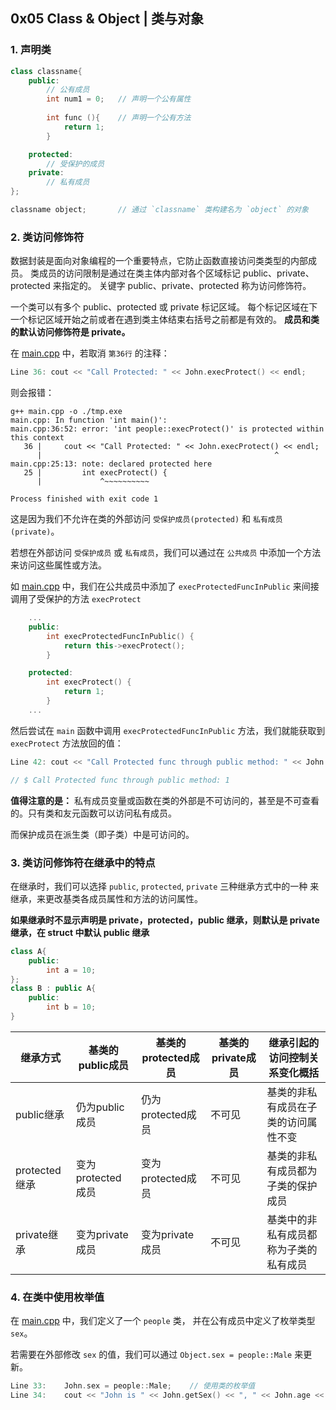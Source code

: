 ## 0x05 Class & Object | 类与对象

### 1. 声明类

```c++
class classname{
    public:
        // 公有成员
        int num1 = 0;   // 声明一个公有属性
        
        int func (){    // 声明一个公有方法
            return 1;
        }

    protected:
        // 受保护的成员
    private:
        // 私有成员
};

classname object;       // 通过 `classname` 类构建名为 `object` 的对象
```

### 2. 类访问修饰符
数据封装是面向对象编程的一个重要特点，它防止函数直接访问类类型的内部成员。
类成员的访问限制是通过在类主体内部对各个区域标记 public、private、protected 来指定的。
关键字 public、private、protected 称为访问修饰符。

一个类可以有多个 public、protected 或 private 标记区域。
每个标记区域在下一个标记区域开始之前或者在遇到类主体结束右括号之前都是有效的。
**成员和类的默认访问修饰符是 private。**


在 [main.cpp](./main.cpp) 中，若取消 `第36行` 的注释：
```c++
Line 36: cout << "Call Protected: " << John.execProtect() << endl;
```
则会报错：
```shell script
g++ main.cpp -o ./tmp.exe
main.cpp: In function 'int main()':
main.cpp:36:52: error: 'int people::execProtect()' is protected within this context
   36 |     cout << "Call Protected: " << John.execProtect() << endl;
      |                                                    ^
main.cpp:25:13: note: declared protected here
   25 |         int execProtect() {
      |             ^~~~~~~~~~~

Process finished with exit code 1
```
这是因为我们不允许在类的外部访问 `受保护成员(protected)` 和 `私有成员(private)`。

若想在外部访问 `受保护成员` 或 `私有成员`，我们可以通过在 `公共成员` 中添加一个方法来访问这些属性或方法。

如 [main.cpp](./main.cpp) 中，我们在公共成员中添加了 `execProtectedFuncInPublic`
来间接调用了受保护的方法 `execProtect`

```c++
    ...
    public:
        int execProtectedFuncInPublic() {
            return this->execProtect();
        }

    protected:
        int execProtect() {
            return 1;
        }
    ...
```

然后尝试在 `main` 函数中调用 `execProtectedFuncInPublic` 方法，我们就能获取到 `execProtect` 方法放回的值：

```c++
Line 42: cout << "Call Protected func through public method: " << John.execProtectedFuncInPublic() << endl;

// $ Call Protected func through public method: 1
```

**值得注意的是：**
私有成员变量或函数在类的外部是不可访问的，甚至是不可查看的。只有类和友元函数可以访问私有成员。

而保护成员在派生类（即子类）中是可访问的。

### 3. 类访问修饰符在继承中的特点

在继承时，我们可以选择 `public`, `protected`, `private` 三种继承方式中的一种
来继承，来更改基类各成员属性和方法的访问属性。

**如果继承时不显示声明是 private，protected，public 继承，则默认是 private 继承，在 struct 中默认 public 继承**

```c++
class A{
    public:
        int a = 10;
};
class B : public A{
    public:
        int b = 10;
}
```

|继承方式|	基类的public成员|	基类的protected成员|	基类的private成员|	继承引起的访问控制关系变化概括|
|----|----|----|----|----|
|public继承|	仍为public成员|	仍为protected成员|	不可见|	基类的非私有成员在子类的访问属性不变|
|protected继承|	变为protected成员|	变为protected成员|	不可见|	基类的非私有成员都为子类的保护成员|
|private继承|	变为private成员|	变为private成员|	不可见|	基类中的非私有成员都称为子类的私有成员|


### 4. 在类中使用枚举值
在 [main.cpp](./main.cpp) 中，我们定义了一个 `people` 类，
并在公有成员中定义了枚举类型 `sex`。

若需要在外部修改 `sex` 的值，我们可以通过 `Object.sex = people::Male` 来更新。

```c++
Line 33:    John.sex = people::Male;    // 使用类的枚举值
Line 34:    cout << "John is " << John.getSex() << ", " << John.age << " year old" << endl;
```


